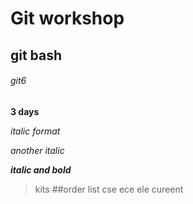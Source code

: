 # Git workshop
## git bash
###### git6
**3 days**

*italic format*

_another italic_

_**italic and bold**_
>kits
##order list
cse
ece
  ele
  cureent
